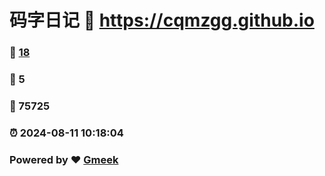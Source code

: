 # 码字日记 :link: https://cqmzgg.github.io 
### :page_facing_up: [18](https://cqmzgg.github.io/tag.html) 
### :speech_balloon: 5 
### :hibiscus: 75725 
### :alarm_clock: 2024-08-11 10:18:04 
### Powered by :heart: [Gmeek](https://github.com/Meekdai/Gmeek)
